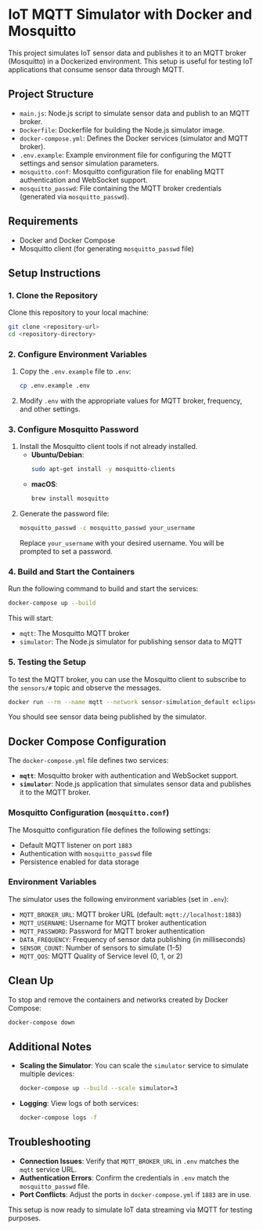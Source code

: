 
# IoT MQTT Simulator with Docker and Mosquitto

This project simulates IoT sensor data and publishes it to an MQTT broker (Mosquitto) in a Dockerized environment. This setup is useful for testing IoT applications that consume sensor data through MQTT.

## Project Structure

- `main.js`: Node.js script to simulate sensor data and publish to an MQTT broker.
- `Dockerfile`: Dockerfile for building the Node.js simulator image.
- `docker-compose.yml`: Defines the Docker services (simulator and MQTT broker).
- `.env.example`: Example environment file for configuring the MQTT settings and sensor simulation parameters.
- `mosquitto.conf`: Mosquitto configuration file for enabling MQTT authentication and WebSocket support.
- `mosquitto_passwd`: File containing the MQTT broker credentials (generated via `mosquitto_passwd`).

## Requirements

- Docker and Docker Compose
- Mosquitto client (for generating `mosquitto_passwd` file)

## Setup Instructions

### 1. Clone the Repository

Clone this repository to your local machine:

```bash
git clone <repository-url>
cd <repository-directory>
```

### 2. Configure Environment Variables

1. Copy the `.env.example` file to `.env`:
    ```bash
    cp .env.example .env
    ```
2. Modify `.env` with the appropriate values for MQTT broker, frequency, and other settings.

### 3. Configure Mosquitto Password

1. Install the Mosquitto client tools if not already installed.
   - **Ubuntu/Debian**:
     ```bash
     sudo apt-get install -y mosquitto-clients
     ```
   - **macOS**:
     ```bash
     brew install mosquitto
     ```
2. Generate the password file:
   ```bash
   mosquitto_passwd -c mosquitto_passwd your_username
   ```
   Replace `your_username` with your desired username. You will be prompted to set a password.

### 4. Build and Start the Containers

Run the following command to build and start the services:

```bash
docker-compose up --build
```

This will start:
- `mqtt`: The Mosquitto MQTT broker
- `simulator`: The Node.js simulator for publishing sensor data to MQTT

### 5. Testing the Setup

To test the MQTT broker, you can use the Mosquitto client to subscribe to the `sensors/#` topic and observe the messages.

```bash
docker run --rm --name mqtt --network sensor-simulation_default eclipse-mosquitto mosquitto_sub -h mosquitto -p 1883 -t 'sensors/#' -u your_username -P your_password
```

You should see sensor data being published by the simulator.

## Docker Compose Configuration

The `docker-compose.yml` file defines two services:

- **`mqtt`**: Mosquitto broker with authentication and WebSocket support.
- **`simulator`**: Node.js application that simulates sensor data and publishes it to the MQTT broker.

### Mosquitto Configuration (`mosquitto.conf`)

The Mosquitto configuration file defines the following settings:
- Default MQTT listener on port `1883`
- Authentication with `mosquitto_passwd` file
- Persistence enabled for data storage

### Environment Variables

The simulator uses the following environment variables (set in `.env`):

- `MQTT_BROKER_URL`: MQTT broker URL (default: `mqtt://localhost:1883`)
- `MQTT_USERNAME`: Username for MQTT broker authentication
- `MQTT_PASSWORD`: Password for MQTT broker authentication
- `DATA_FREQUENCY`: Frequency of sensor data publishing (in milliseconds)
- `SENSOR_COUNT`: Number of sensors to simulate (1-5)
- `MQTT_QOS`: MQTT Quality of Service level (0, 1, or 2)

## Clean Up

To stop and remove the containers and networks created by Docker Compose:

```bash
docker-compose down
```

## Additional Notes

- **Scaling the Simulator**: You can scale the `simulator` service to simulate multiple devices:
  ```bash
  docker-compose up --build --scale simulator=3
  ```
- **Logging**: View logs of both services:
  ```bash
  docker-compose logs -f
  ```

## Troubleshooting

- **Connection Issues**: Verify that `MQTT_BROKER_URL` in `.env` matches the `mqtt` service URL.
- **Authentication Errors**: Confirm the credentials in `.env` match the `mosquitto_passwd` file.
- **Port Conflicts**: Adjust the ports in `docker-compose.yml` if `1883` are in use.

This setup is now ready to simulate IoT data streaming via MQTT for testing purposes.
